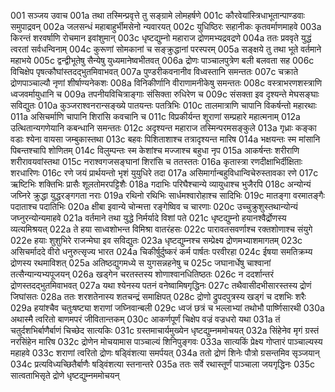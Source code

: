 001	सञ्जय उवाच
001a	तथा तस्मिन्प्रवृत्ते तु सङ्ग्रामे लोमहर्षणे
001c	कौरवेयांस्त्रिधाभूतान्पाण्डवाः समुपाद्रवन्
002a	जलसन्धं महाबाहुर्भीमसेनो न्यवारयत्
002c	युधिष्ठिरः सहानीकः कृतवर्माणमाहवे
003a	किरन्तं शरवर्षाणि रोचमान इवांशुमान्
003c	धृष्टद्युम्नो महाराज द्रोणमभ्यद्रवद्रणे
004a	ततः प्रववृते युद्धं त्वरतां सर्वधन्विनाम्
004c	कुरूणां सोमकानां च सङ्क्रुद्धानां परस्परम्
005a	सङ्क्षये तु तथा भूते वर्तमाने महाभये
005c	द्वन्द्वीभूतेषु सैन्येषु युध्यमानेष्वभीतवत्
006a	द्रोणः पाञ्चालपुत्रेण बली बलवता सह
006c	विचिक्षेप पृषत्कौघांस्तदद्भुतमिवाभवत्
007a	पुण्डरीकवनानीव विध्वस्तानि समन्ततः
007c	चक्राते द्रोणपाञ्चाल्यौ नृणां शीर्षाण्यनेकशः
008a	विनिकीर्णानि वीराणामनीकेषु समन्ततः
008c	वस्त्राभरणशस्त्राणि ध्वजवर्मायुधानि च
009a	तपनीयविचित्राङ्गाः संसिक्ता रुधिरेण च
009c	संसक्ता इव दृश्यन्ते मेघसङ्घाः सविद्युतः
010a	कुञ्जराश्वनरान्सङ्ख्ये पातयन्तः पतत्रिभिः
010c	तालमात्राणि चापानि विकर्षन्तो महारथाः
011a	असिचर्माणि चापानि शिरांसि कवचानि च
011c	विप्रकीर्यन्त शूराणां सम्प्रहारे महात्मनाम्
012a	उत्थितान्यगणेयानि कबन्धानि समन्ततः
012c	अदृश्यन्त महाराज तस्मिन्परमसङ्कुले
013a	गृध्राः कङ्का वडाः श्येना वायसा जम्बुकास्तथा
013c	बहवः पिशिताशाश्च तत्रादृश्यन्त मारिष
014a	भक्षयन्तः स्म मांसानि पिबन्तश्चापि शोणितम्
014c	विलुम्पन्तः स्म केशांश्च मज्जाश्च बहुधा नृप
015a	आकर्षन्तः शरीराणि शरीरावयवांस्तथा
015c	नराश्वगजसङ्घानां शिरांसि च ततस्ततः
016a	कृतास्त्रा रणदीक्षाभिर्दीक्षिताः शरधारिणः
016c	रणे जयं प्रार्थयन्तो भृशं युयुधिरे तदा
017a	असिमार्गान्बहुविधान्विचेरुस्तावका रणे
017c	ऋष्टिभिः शक्तिभिः प्रासैः शूलतोमरपट्टिशैः
018a	गदाभिः परिघैश्चान्ये व्यायुधाश्च भुजैरपि
018c	अन्योन्यं जघ्निरे क्रुद्धा युद्धरङ्गगता नराः
019a	रथिनो रथिभिः सार्धमश्वारोहाश्च सादिभिः
019c	मातङ्गा वरमातङ्गैः पदाताश्च पदातिभिः
020a	क्षीबा इवान्ये चोन्मत्ता रङ्गेष्विव च चारणाः
020c	उच्चुक्रुशुस्तथान्योन्यं जघ्नुरन्योन्यमाहवे
021a	वर्तमाने तथा युद्धे निर्मर्यादे विशां पते
021c	धृष्टद्युम्नो हयानश्वैर्द्रोणस्य व्यत्यमिश्रयत्
022a	ते हया साध्वशोभन्त विमिश्रा वातरंहसः
022c	पारावतसवर्णाश्च रक्तशोणाश्च संयुगे
022e	हयाः शुशुभिरे राजन्मेघा इव सविद्युतः
023a	धृष्टद्युम्नश्च सम्प्रेक्ष्य द्रोणमभ्याशमागतम्
023c	असिचर्माददे वीरो धनुरुत्सृज्य भारत
024a	चिकीर्षुर्दुष्करं कर्म पार्षतः परवीरहा
024c	ईषया समतिक्रम्य द्रोणस्य रथमाविशत्
025a	अतिष्ठद्युगमध्ये स युगसन्नहनेषु च
025c	जघानार्धेषु चाश्वानां तत्सैन्यान्यभ्यपूजयन्
026a	खड्गेन चरतस्तस्य शोणाश्वानधितिष्ठतः
026c	न ददर्शान्तरं द्रोणस्तदद्भुतमिवाभवत्
027a	यथा श्येनस्य पतनं वनेष्वामिषगृद्धिनः
027c	तथैवासीदभीसारस्तस्य द्रोणं जिघांसतः
028a	ततः शरशतेनास्य शतचन्द्रं समाक्षिपत्
028c	द्रोणो द्रुपदपुत्रस्य खड्गं च दशभिः शरैः
029a	हयांश्चैव चतुःषष्ट्या शराणां जघ्निवान्बली
029c	ध्वजं छत्रं च भल्लाभ्यां तथोभौ पार्ष्णिसारथी
030a	अथास्मै त्वरितो बाणमपरं जीवितान्तकम्
030c	आकर्णपूर्णं चिक्षेप वज्रं वज्रधरो यथा
031a	तं चतुर्दशभिर्बाणैर्बाणं चिच्छेद सात्यकिः
031c	ग्रस्तमाचार्यमुख्येन धृष्टद्युम्नममोचयत्
032a	सिंहेनेव मृगं ग्रस्तं नरसिंहेन मारिष
032c	द्रोणेन मोचयामास पाञ्चाल्यं शिनिपुङ्गवः
033a	सात्यकिं प्रेक्ष्य गोप्तारं पाञ्चाल्यस्य महाहवे
033c	शराणां त्वरितो द्रोणः षड्विंशत्या समर्पयत्
034a	ततो द्रोणं शिनेः पौत्रो ग्रसन्तमिव सृञ्जयान्
034c	प्रत्यविध्यच्छितैर्बाणैः षड्विंशत्या स्तनान्तरे
035a	ततः सर्वे रथास्तूर्णं पाञ्चाला जयगृद्धिनः
035c	सात्वताभिसृते द्रोणे धृष्टद्युम्नममोचयन्
